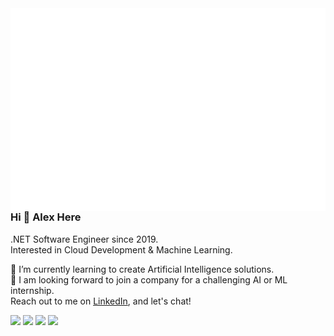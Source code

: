 <img align="right" src="https://github.com/Allexandrero/allexandrero/blob/main/github-metrics.svg">

### Hi 👋 Alex Here

.NET Software Engineer since 2019.  
Interested in Cloud Development & Machine Learning.  
  
🌱 I’m currently learning to create Artificial Intelligence solutions.  
👯 I am looking forward to join a company for a challenging AI or ML internship.  
Reach out to me on [LinkedIn](https://www.linkedin.com/in/alex-andrero), and let's chat!  

<a href="https://www.linkedin.com/in/alexandrero"><img src="https://img.shields.io/badge/LinkedIn-0077B5?style=for-the-badge&logo=linkedin&logoColor=white"></a>
<a href="https://alex-andrero.medium.com/"><img src="https://img.shields.io/badge/Medium-12100E?style=for-the-badge&logo=medium&logoColor=white"></a>
<a href="https://twitter.com/alex_andrero"><img src="https://img.shields.io/badge/Twitter-1DA1F2?style=for-the-badge&logo=twitter&logoColor=white"></a>
<a href="mailto:vedantchainani1084@gmail.com"><img src="https://img.shields.io/badge/Gmail-D14836?style=for-the-badge&logo=gmail&logoColor=white"></a>

